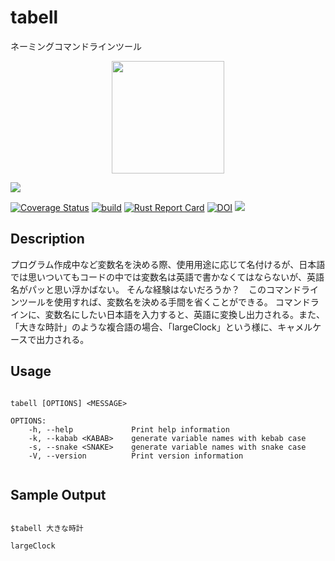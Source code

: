 # tabell
ネーミングコマンドラインツール

<p align="center">
  <img src="https://user-images.githubusercontent.com/39763423/179402936-f2798e3e-2d62-479a-a7ea-d7103cc8a87e.png" width = "180px" />
</p>

<img src="https://img.shields.io/badge/-Rust-8b4513.svg?logo=rust&style=popout">

[![Coverage Status](https://coveralls.io/repos/github/hachimitsuboy/tabell/badge.svg?branch=main)](https://coveralls.io/github/hachimitsuboy/tabell?branch=main)
[![build](https://github.com/hachimitsuboy/tabell/actions/workflows/build.yml/badge.svg)](https://github.com/hachimitsuboy/tabell/actions/workflows/build.yml)
[![Rust Report Card](https://rust-reportcard.xuri.me/badge/github.com/hachimitsuboy/tabell)](https://rust-reportcard.xuri.me/report/github.com/hachimitsuboy/tabell)
[![DOI](https://zenodo.org/badge/490134626.svg)](https://zenodo.org/badge/latestdoi/490134626)
![](https://img.shields.io/badge/novice-engineer-success)










## Description
プログラム作成中など変数名を決める際、使用用途に応じて名付けるが、日本語では思いついてもコードの中では変数名は英語で書かなくてはならないが、英語名がパッと思い浮かばない。
そんな経験はないだろうか？　このコマンドラインツールを使用すれば、変数名を決める手間を省くことができる。
コマンドラインに、変数名にしたい日本語を入力すると、英語に変換し出力される。また、「大きな時計」のような複合語の場合、「largeClock」という様に、キャメルケースで出力される。

## Usage

```

tabell [OPTIONS] <MESSAGE>

OPTIONS:
    -h, --help             Print help information
    -k, --kabab <KABAB>    generate variable names with kebab case
    -s, --snake <SNAKE>    generate variable names with snake case
    -V, --version          Print version information
    
```

## Sample Output
 
```

$tabell 大きな時計
  
largeClock

```



